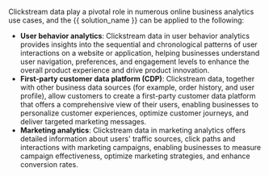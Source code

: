 Clickstream data play a pivotal role in numerous online business analytics use cases, and the {{ solution_name }} can be applied to the following: 

- **User behavior analytics**: Clickstream data in user behavior analytics provides insights into the sequential and chronological patterns of user interactions on a website or application, helping businesses understand user navigation, preferences, and engagement levels to enhance the overall product experience and drive product innovation.
- **First-party customer data platform (CDP)**: Clickstream data, together with other business data sources (for example, order history, and user profile), allow customers to create a first-party customer data platform that offers a comprehensive view of their users, enabling businesses to personalize customer experiences, optimize customer journeys, and deliver targeted marketing messages.
- **Marketing analytics**: Clickstream data in marketing analytics offers detailed information about users' traffic sources, click paths and interactions with marketing campaigns, enabling businesses to measure campaign effectiveness, optimize marketing strategies, and enhance conversion rates.
